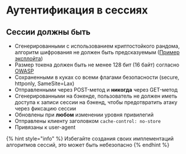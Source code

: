 # Аутентификация в сессиях

## Сессии должны быть

* Сгенерированными с использованием криптостойкого рандома, алгоритм шифрования не должен быть предсказуемым  \([Пример эксплойта](https://github.com/tna0y/Python-random-module-cracker)\)
* Размер токена должен быть не менее 128 бит \(16 байт\) согласно [OWASP](https://owasp.org/www-community/vulnerabilities/Insufficient_Session-ID_Length)
* Сохраненными в куках со всеми флагами безопасности \(secure, httponly, SameSite=Lax\)
* Отправленными через POST-метод и **никогда** через GET-метод
* Сгенерированными на бэкенде, пользователь не должен иметь доступа к записи сессии на бэкенд, чтобы предотвратить атаку через фиксацию сессии
* Обновлены при **любом** изменении уровня привилегий 
* Отправлены клиенту заголовком `cache-control: no-store`
* Привязаны к user-agent

{% hint style="info" %}
Избегайте создания своих имплементаций алгоритмов сессий, это может быть небезопасно
{% endhint %}

